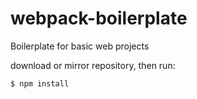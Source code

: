 # webpack-boilerplate
Boilerplate for basic web projects

download or mirror repository, then run:

`$ npm install`
